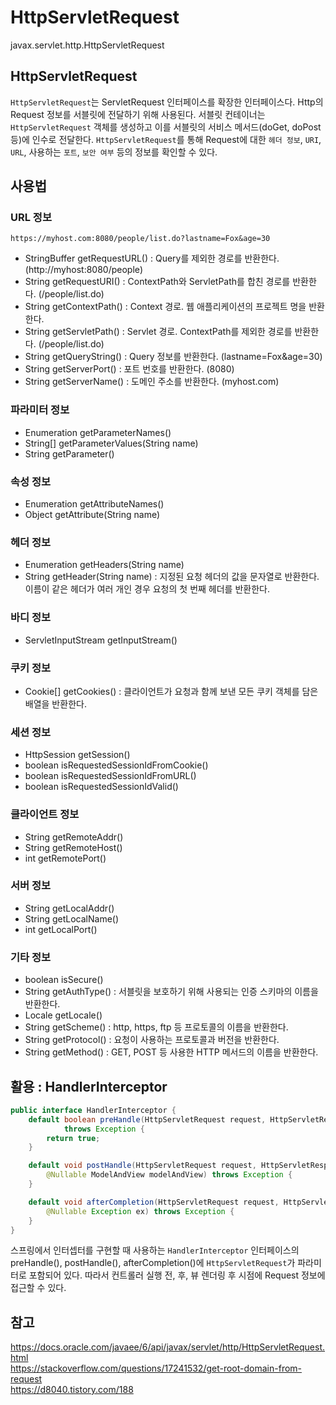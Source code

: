 # HttpServletRequest
javax.servlet.http.HttpServletRequest

## HttpServletRequest
```HttpServletRequest```는 ServletRequest 인터페이스를 확장한 인터페이스다. Http의 Request 정보를 서블릿에 전달하기 위해 사용된다. 서블릿 컨테이너는 ```HttpServletRequest``` 객체를 생성하고 이를 서블릿의 서비스 메서드(doGet, doPost 등)에 인수로 전달한다. ```HttpServletRequest```를 통해 Request에 대한 ```헤더 정보```, ```URI```, ```URL```, 사용하는 ```포트```, ```보안 여부``` 등의 정보를 확인할 수 있다.

## 사용법
### URL 정보
```text
https://myhost.com:8080/people/list.do?lastname=Fox&age=30
```
- StringBuffer getRequestURL() : Query를 제외한 경로를 반환한다. (http://myhost:8080/people)
- String getRequestURI() : ContextPath와 ServletPath를 합친 경로를 반환한다. (/people/list.do)
- String getContextPath() : Context 경로. 웹 애플리케이션의 프로젝트 명을 반환한다. 
- String getServletPath() : Servlet 경로. ContextPath를 제외한 경로를 반환한다. (/people/list.do)
- String getQueryString() : Query 정보를 반환한다. (lastname=Fox&age=30)
- String getServerPort() : 포트 번호를 반환한다. (8080)
- String getServerName() : 도메인 주소를 반환한다. (myhost.com)

### 파라미터 정보
- Enumeration<String> getParameterNames()
- String[] getParameterValues(String name)
- String getParameter()

### 속성 정보
- Enumeration<String> getAttributeNames()
- Object getAttribute(String name)

### 헤더 정보
- Enumeration<String> getHeaders(String name)
- String getHeader(String name) : 지정된 요청 헤더의 값을 문자열로 반환한다. 이름이 같은 헤더가 여러 개인 경우 요청의 첫 번째 헤더를 반환한다. 

### 바디 정보
- ServletInputStream getInputStream()

### 쿠키 정보
- Cookie[] getCookies() : 클라이언트가 요청과 함께 보낸 모든 쿠키 객체를 담은 배열을 반환한다. 

### 세션 정보
- HttpSession getSession()
- boolean isRequestedSessionIdFromCookie()
- boolean isRequestedSessionIdFromURL()
- boolean isRequestedSessionIdValid()

### 클라이언트 정보
- String getRemoteAddr()
- String getRemoteHost()
- int getRemotePort()

### 서버 정보
- String getLocalAddr()
- String getLocalName()
- int getLocalPort()

### 기타 정보
- boolean isSecure()
- String getAuthType() : 서블릿을 보호하기 위해 사용되는 인증 스키마의 이름을 반환한다.
- Locale getLocale()
- String getScheme() : http, https, ftp 등 프로토콜의 이름을 반환한다.
- String getProtocol() : 요청이 사용하는 프로토콜과 버전을 반환한다.
- String getMethod() : GET, POST 등 사용한 HTTP 메서드의 이름을 반환한다.

## 활용 : HandlerInterceptor
```java
public interface HandlerInterceptor {
	default boolean preHandle(HttpServletRequest request, HttpServletResponse response, Object handler) 
			throws Exception { 
		return true; 
	}

	default void postHandle(HttpServletRequest request, HttpServletResponse response, Object handler, 
		@Nullable ModelAndView modelAndView) throws Exception {
	}

	default void afterCompletion(HttpServletRequest request, HttpServletResponse response, Object handler,
		@Nullable Exception ex) throws Exception {
	}
}
```
스프링에서 인터셉터를 구현할 때 사용하는 ```HandlerInterceptor``` 인터페이스의 preHandle(), postHandle(), afterCompletion()에 ```HttpServletRequest```가 파라미터로 포함되어 있다. 따라서 컨트롤러 실행 전, 후, 뷰 렌더링 후 시점에 Request 정보에 접근할 수 있다. 

## 참고
https://docs.oracle.com/javaee/6/api/javax/servlet/http/HttpServletRequest.html  
https://stackoverflow.com/questions/17241532/get-root-domain-from-request  
https://d8040.tistory.com/188  